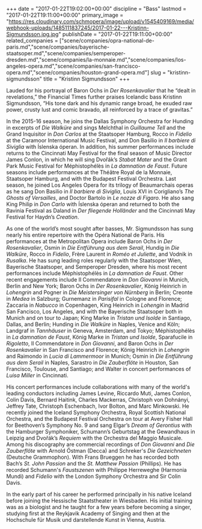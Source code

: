 +++
date = "2017-01-22T19:02:00+00:00"
discipline = "Bass"
lastmod = "2017-01-22T19:11:00+00:00"
primary_image = "https://res.cloudinary.com/schmopera/image/upload/v1545409169/media/webhook-uploads/1485111837245/2017-01-22---Kristinn-Sigmundsson.jpg.jpg"
publishDate = "2017-01-22T19:11:00+00:00"
related_companies = ["scene/companies/opra-national-de-paris.md","scene/companies/bayerische-staatsoper.md","scene/companies/semperoper-dresden.md","scene/companies/la-monnaie.md","scene/companies/los-angeles-opera.md","scene/companies/san-francisco-opera.md","scene/companies/houston-grand-opera.md"]
slug = "kristinn-sigmundsson"
title = "Kristinn Sigmundsson"
+++

Lauded for his portrayal of Baron Ochs in *Der Rosenkavalier* that he “dealt in revelations,” the Financial Times further praises Icelandic bass Kristinn Sigmundsson, “His tone dark and his dynamic range broad, he exuded raw power, crusty lust and comic bravado, all reinforced by a trace of gravitas.” 

In the 2015-16 season, he joins the Dallas Symphony Orchestra for Hunding in excerpts of *Die Walküre* and sings Melchthal in *Guillaume Tell* and the Grand Inquisitor in *Don Carlos* at the Staatsoper Hamburg, Rocco in *Fidelio* at the Caramoor International Music Festival, and Don Basilio in *Il barbiere di Siviglia* with Íslenska óperan. In addition, his summer performances include returns to the Cincinnati May Festival for the final season of Music Director James Conlon, in which he will sing Dvořák’s *Stabat Mater* and the Grant Park Music Festival for Méphistophélès in *La damnation de Faust*. Future seasons include performances at the Théâtre Royal de la Monnaie, Staatsoper Hamburg, and with the Budapest Festival Orchestra. Last season, he joined Los Angeles Opera for its trilogy of Beaumarchais operas as he sang Don Basilio in *Il barbiere di Siviglia*, Louis XVI in Corigliano’s *The Ghosts of Versailles*, and Doctor Bartolo in *Le nozze di Figaro*. He also sang King Philip in *Don Carlo* with Íslenska óperan and returned to both the Ravinia Festival as Daland in *Der fliegende Holländer* and the Cincinnati May Festival for Haydn’s *Creation*. 

As one of the world’s most sought after basses, Mr. Sigmundsson has sung nearly his entire repertoire with the Opéra National de Paris. His performances at the Metropolitan Opera include Baron Ochs in *Der Rosenkavalier*, Osmin in *Die Entführung aus dem Serail*, Hundig in *Die Walküre*, Rocco in *Fidelio*, Frère Laurent in *Roméo et Juliette*, and Vodnik in *Rusalka*. He has sung leading roles regularly with the Staatsoper Wien, Bayerische Staatsoper, and Semperoper Dresden, where his most recent performances include Méphistophélès in *La damnation de Faust*. Other recent engagements include Il Commendatore in *Don Giovanni* in Munich, Berlin and New York; Baron Ochs in *Der Rosenkavalier*, König Heinrich in *Lohengrin* and Pogner in *Die Meistersinger von Nürnberg* in Berlin; Creonte in *Medea* in Salzburg; Gurnemanz in *Parisifal* in Cologne and Florence; Zaccaria in *Nabucco* in Copenhagen, King Heinrich in *Lohengin* in Madrid San Fancisco, Los Angeles, and with the Bayerische Staatsoper both in Munich and on tour to Japan; King Marke in *Tristan und Isolde* in Santiago, Dallas, and Berlin; Hunding in *Die Walküre* in Naples, Venice and Köln; Landgraf in *Tannhäuser* in Geneva, Amsterdam, and Tokyo; Méphistophélès in *La damnation de Faust*, König Marke in *Tristan und Isolde*, Sparafucile in *Rigoletto*, Il Commendatore in *Don Giovanni*, and Baron Ochs in *Der Rosenkavalier* in San Francisco and Florence; König Heinrich in *Lohengrin* and Raimondo in *Lucia di Lammermoor* in Munich; Osmin in *Die Entführung aus dem Serail* in Naples, Sarastro in *Die Zauberflöte* in Houston, San Francisco, Toulouse, and Santiago; and Walter in concert performances of *Luisa Miller* in Cincinnati.

His concert performances include collaborations with many of the world's leading conductors including James Levine, Riccardo Muti, James Conlon, Colin Davis, Bernard Haitink, Charles Mackerras, Christoph von Dohnányi, Jeffrey Tate, Christoph Eschenbach, Ivor Bolton, and Marc Minkowski. He recently joined the Iceland Symphony Orchestra, Royal Scottish National Orchestra, and the Budapest Festival Orchestra on tour at Avery Fisher Hall for Beethoven’s Symphony No. 9 and sang Elgar’s *Dream of Gerontius* with the Hamburger Symphoniker, Schumann’s Geburtstag at the Gewandhaus in Leipzig and Dvořák’s *Requiem* with the Orchestra del Maggio Musicale. Among his discography are commercial recordings of *Don Giovanni* and *Die Zauberflöte* with Arnold Östman (Decca) and Schreker's *Die Gezeichneten* (Deutsche Grammophon). With Frans Brueggen he has recorded both Bach’s *St. John Passion* and the *St. Matthew Passion* (Phillips). He has recorded Schumann's *Faustszenen* with Philippe Herreweghe (Harmonia Mundi) and *Fidelio* with the London Symphony Orchestra and Sir Colin Davis.

In the early part of his career he performed principally in his native Iceland before joining the Hessische Staatstheater in Wiesbaden. His initial training was as a biologist and he taught for a few years before becoming a singer, studying first at the Reykjavik Academy of Singing and then at the Hochschule für Musik und darstellende Kunst in Vienna, Austria.
